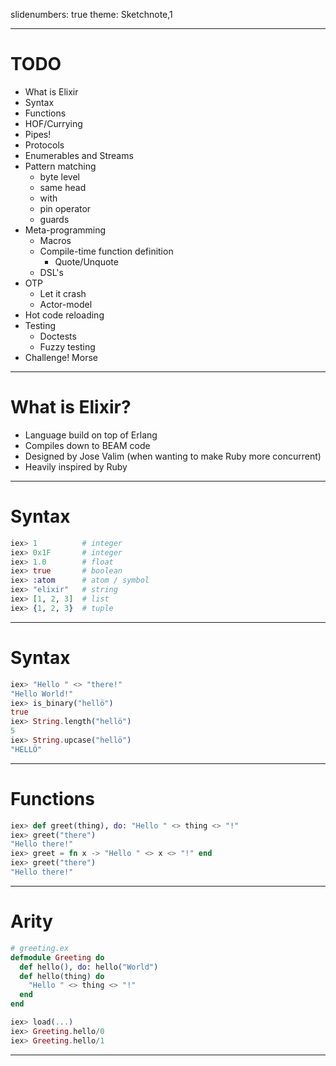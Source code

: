 slidenumbers: true
theme: Sketchnote,1

---
# TODO

- What is Elixir
- Syntax
- Functions
- HOF/Currying
- Pipes!
- Protocols
- Enumerables and Streams
- Pattern matching
  - byte level
  - same head
  - with
  - pin operator
  - guards
- Meta-programming
    - Macros
    - Compile-time function definition
        - Quote/Unquote
    - DSL's
- OTP
    - Let it crash
    - Actor-model
- Hot code reloading
- Testing
  - Doctests
  - Fuzzy testing
- Challenge! Morse


---

# What is Elixir?

- Language build on top of Erlang
- Compiles down to BEAM code
- Designed by Jose Valim (when wanting to make Ruby more concurrent)
- Heavily inspired by Ruby

---

# Syntax

```elixir
iex> 1          # integer
iex> 0x1F       # integer
iex> 1.0        # float
iex> true       # boolean
iex> :atom      # atom / symbol
iex> "elixir"   # string
iex> [1, 2, 3]  # list
iex> {1, 2, 3}  # tuple
```

---

# Syntax

```elixir
iex> "Hello " <> "there!"
"Hello World!"
iex> is_binary("hellö")
true
iex> String.length("hellö")
5
iex> String.upcase("hellö")
"HELLÖ"
```

---

# Functions

```elixir
iex> def greet(thing), do: "Hello " <> thing <> "!"
iex> greet("there")
"Hello there!"
iex> greet = fn x -> "Hello " <> x <> "!" end
iex> greet("there")
"Hello there!"
```
---

# Arity

```elixir
# greeting.ex
defmodule Greeting do
  def hello(), do: hello("World")
  def hello(thing) do
    "Hello " <> thing <> "!"
  end
end

iex> load(...)
iex> Greeting.hello/0
iex> Greeting.hello/1
```

---
